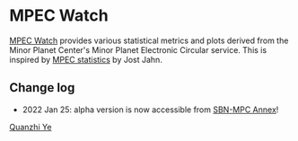 # MPEC Watch

[MPEC Watch](https://sbnmpc.astro.umd.edu/mpecwatch/index.html) provides various statistical metrics and plots derived from the Minor Planet Center's Minor Planet Electronic Circular service. This is inspired by [MPEC statistics](http://mpec.jostjahn.de) by Jost Jahn.

## Change log

* 2022 Jan 25: alpha version is now accessible from [SBN-MPC Annex](https://sbnmpc.astro.umd.edu)!

[Quanzhi Ye](https://www.astro.umd.edu/~qye/)

